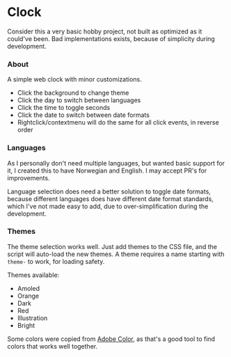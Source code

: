 # Clock

Consider this a very basic hobby project, not built as optimized as it could've been. Bad implementations exists, because of simplicity during development.

### About

A simple web clock with minor customizations.

- Click the background to change theme
- Click the day to switch between languages
- Click the time to toggle seconds
- Click the date to switch between date formats
- Rightclick/contextmenu will do the same for all click events, in reverse order

### Languages

As I personally don't need multiple languages, but wanted basic support for it, I created this to have Norwegian and English. I may accept PR's for improvements.

Language selection does need a better solution to toggle date formats, because different languages does have different date format standards, which I've not made easy to add, due to over-simplification during the development.

### Themes

The theme selection works well. Just add themes to the CSS file, and the script will auto-load the new themes. A theme requires a name starting with `theme-` to work, for loading safety.

Themes available:

- Amoled
- Orange
- Dark
- Red
- Illustration
- Bright

Some colors were copied from [Adobe Color](https://color.adobe.com/), as that's a good tool to find colors that works well together.

